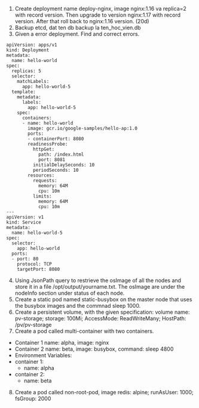 1. Create deployment name deploy-nginx, image nginx:1.16 va replica=2 with record version. Then upgrade to version nginx:1.17 with record version. After that roll back to nginx:1.16 version. (20d) 
2. Backup etcd, dat ten db backup la ten_hoc_vien.db
3. Given a error deployment. Find and correct errors.
```
apiVersion: apps/v1
kind: Deployment
metadata:
  name: hello-world
spec:
  replicas: 5
  selector:
    matchLabels:
      app: hello-world-5
  template:
    metadata:
      labels:
        app: hello-world-5
    spec:
      containers:
      - name: hello-world
        image: gcr.io/google-samples/hello-ap:1.0
        ports:
        - containerPort: 8080
        readinessProbe:
          httpGet:
            path: /index.html
            port: 8081
          initialDelaySeconds: 10
          periodSeconds: 10
        resources:
          requests:
            memory: 64M
            cpu: 10m
          limits:
            memory: 64M
            cpu: 10m
---
apiVersion: v1
kind: Service
metadata:
  name: hello-world-5
spec:
  selector:
    app: hello-world
  ports:
  - port: 80
    protocol: TCP
    targetPort: 8080
```
4. Using JsonPath query to restrieve the osImage of all the nodes and store it in a file /opt/output/yourname.txt. The osImage are under the nodeInfo section under status of each node.
5. Create a static pod named static-busybox on the master node that uses the busybox images and the commnad sleep 1000.
6. Create a persistent volume, with the given specification: volume name: pv-storage; storage: 100Mi; AccessMode: ReadWriteMany; HostPath: /pv/pv-storage
7. Create a pod called multi-container with two containers.
  - Container 1 name: alpha, image: nginx
  - Container 2 name: beta, image: busybox, command: sleep 4800
  - Environment Variables:
  - container 1:
    - name: alpha
  - container 2:
    - name: beta 
   
8. Create a pod called non-root-pod, image redis: alpine; runAsUser: 1000; fsGroup: 2000
